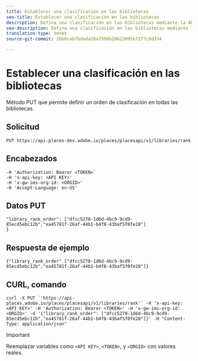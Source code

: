 ```yaml
---
title: Establecer una clasificación en las bibliotecas
seo-title: Establecer una clasificación en las bibliotecas
description: Defina una clasificación en las bibliotecas mediante la API de REST de lugares.
seo-description: Defina una clasificación en las bibliotecas mediante la API de REST de lugares.
translation-type: tm+mt
source-git-commit: 26b0cab7bdada26a7598b20623095b72f7c8d334

---
```



# Establecer una clasificación en las bibliotecas

Método PUT que permite definir un orden de clasificación en todas las bibliotecas.

## Solicitud

`PUT https://api-places-dev.adobe.io/places/placesapi/v1/libraries/rank`

## Encabezados

```-H Content-Type: application/json'
-H 'Authorization: Bearer <TOKEN>`  
-H 'x-api-key: <API KEY>'  
-H 'x-gw-ims-org-id: <ORGID>'  
-H 'Accept-Language: en-US'
```

## Datos PUT

```
"library_rank_order": ["dfcc5270-1d6d-4bc9-9cd9-85ecd5ebc12b","ea45781f-26af-44b1-b4f8-43baf5f0fe28"]  
}
```

## Respuesta de ejemplo

```
{"library_rank_order" ["dfcc5270-1d6d-4bc9-9cd9-85ecd5ebc12b","ea45781f-26af-44b1-b4f8-43baf5f0fe28"]}
```

## CURL, comando

```
curl -X PUT `'https://api-places.adobe.io/places/placesapi/v1/libraries/rank'` -H 'x-api-key: <API KEY>' -H 'Authorization: Bearer <TOKEN>' -H 'x-gw-ims-org-id: <ORGID>' -d '{"library_rank_order": ["dfcc5270-1d6d-4bc9-9cd9-85ecd5ebc12b","ea45781f-26af-44b1-b4f8-43baf5f0fe28"]}' -H "Content-Type: application/json"
```

>[!IMPORTANT]
>
>Reemplazar variables como `<API KEY>`, `<TOKEN>`, y `<ORGID>` con valores reales.

